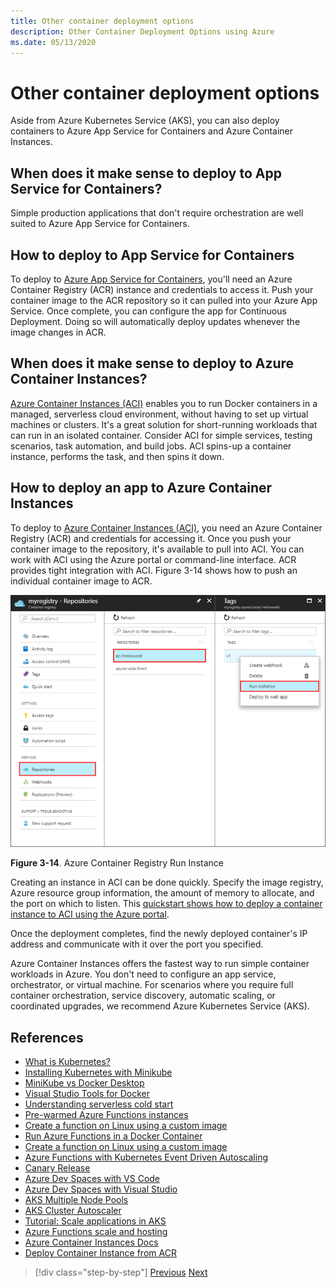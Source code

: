 ```yaml
---
title: Other container deployment options
description: Other Container Deployment Options using Azure
ms.date: 05/13/2020
---
```


# Other container deployment options

Aside from Azure Kubernetes Service (AKS), you can also deploy containers to Azure App Service for Containers and Azure Container Instances.

## When does it make sense to deploy to App Service for Containers?

Simple production applications that don't require orchestration are well suited to Azure App Service for Containers.

## How to deploy to App Service for Containers

To deploy to [Azure App Service for Containers](https://azure.microsoft.com/services/app-service/containers/), you'll need an Azure Container Registry (ACR) instance and credentials to access it. Push your container image to the ACR repository so it can pulled into your Azure App Service. Once complete, you can configure the app for Continuous Deployment. Doing so will automatically deploy updates whenever the image changes in ACR.

## When does it make sense to deploy to Azure Container Instances?

[Azure Container Instances (ACI)](https://azure.microsoft.com/services/container-instances/) enables you to run Docker containers in a managed, serverless cloud environment, without having to set up virtual machines or clusters. It's a great solution for short-running workloads that can run in an isolated container. Consider ACI for simple services, testing scenarios, task automation, and build jobs. ACI spins-up a container instance, performs the task, and then spins it down.

## How to deploy an app to Azure Container Instances

To deploy to [Azure Container Instances (ACI)](https://docs.microsoft.com/azure/container-instances/), you need an Azure Container Registry (ACR) and credentials for accessing it. Once you push your container image to the repository, it's available to pull into ACI. You can work with ACI using the Azure portal or command-line interface. ACR provides tight integration with ACI. Figure 3-14 shows how to push an individual container image to ACR.

![Azure Container Registry Run Instance](./media/acr-runinstance-contextmenu.png)

**Figure 3-14**. Azure Container Registry Run Instance

Creating an instance in ACI can be done quickly. Specify the image registry, Azure resource group information, the amount of memory to allocate, and the port on which to listen. This [quickstart shows how to deploy a container instance to ACI using the Azure portal](https://docs.microsoft.com/azure/container-instances/container-instances-quickstart-portal).

Once the deployment completes, find the newly deployed container's IP address and communicate with it over the port you specified.

Azure Container Instances offers the fastest way to run simple container workloads in Azure. You don't need to configure an app service, orchestrator, or virtual machine. For scenarios where you require full container orchestration, service discovery, automatic scaling, or coordinated upgrades, we recommend Azure Kubernetes Service (AKS).

## References

- [What is Kubernetes?](https://blog.newrelic.com/engineering/what-is-kubernetes/)
- [Installing Kubernetes with Minikube](https://kubernetes.io/docs/setup/learning-environment/minikube/)
- [MiniKube vs Docker Desktop](https://medium.com/containers-101/local-kubernetes-for-windows-minikube-vs-docker-desktop-25a1c6d3b766)
- [Visual Studio Tools for Docker](https://docs.microsoft.com/dotnet/standard/containerized-lifecycle-architecture/design-develop-containerized-apps/visual-studio-tools-for-docker)
- [Understanding serverless cold start](https://azure.microsoft.com/blog/understanding-serverless-cold-start/)
- [Pre-warmed Azure Functions instances](https://docs.microsoft.com/azure/azure-functions/functions-premium-plan#pre-warmed-instances)
- [Create a function on Linux using a custom image](https://docs.microsoft.com/azure/azure-functions/functions-create-function-linux-custom-image)
- [Run Azure Functions in a Docker Container](https://markheath.net/post/azure-functions-docker)
- [Create a function on Linux using a custom image](https://docs.microsoft.com/azure/azure-functions/functions-create-function-linux-custom-image)
- [Azure Functions with Kubernetes Event Driven Autoscaling](https://docs.microsoft.com/azure/azure-functions/functions-kubernetes-keda)
- [Canary Release](https://martinfowler.com/bliki/CanaryRelease.html)
- [Azure Dev Spaces with VS Code](https://docs.microsoft.com/azure/dev-spaces/quickstart-netcore)
- [Azure Dev Spaces with Visual Studio](https://docs.microsoft.com/azure/dev-spaces/quickstart-netcore-visualstudio)
- [AKS Multiple Node Pools](https://docs.microsoft.com/azure/aks/use-multiple-node-pools)
- [AKS Cluster Autoscaler](https://docs.microsoft.com/azure/aks/cluster-autoscaler)
- [Tutorial: Scale applications in AKS](https://docs.microsoft.com/azure/aks/tutorial-kubernetes-scale)
- [Azure Functions scale and hosting](https://docs.microsoft.com/azure/azure-functions/functions-scale)
- [Azure Container Instances Docs](https://docs.microsoft.com/azure/container-instances/)
- [Deploy Container Instance from ACR](https://docs.microsoft.com/azure/container-instances/container-instances-using-azure-container-registry#deploy-with-azure-portal)

>[!div class="step-by-step"]
>[Previous](scale-containers-serverless.md)
>[Next](communication-patterns.md)
